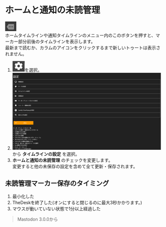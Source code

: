 # ホームと通知の未読管理

![settings10](https://raw.githubusercontent.com/cutls/TheDeskDocs/master/media/settins10.png)  
ホームタイムラインや通知タイムラインのメニュー内のこのボタンを押すと、マーカー部分前後のタイムラインを表示します。  
最新まで読むか、カラムのアイコンをクリックするまで新しいトゥートは表示されません。  

1. ![settings1](https://raw.githubusercontent.com/cutls/TheDeskDocs/master/media/settings1.png)を選択。
1. ![settings2](https://raw.githubusercontent.com/cutls/TheDeskDocs/master/media/settings2.png)から __タイムラインの設定__ を選択。
1.  __ホームと通知の未読管理__ のチェックを変更します。  
変更すると他の未保存の設定を含めて全て更新・保存されます。

## 未読管理マーカー保存のタイミング

1. 最小化した
1. TheDeskを終了した(オンにすると閉じるのに最大3秒かかります。)
1. マウスが動いていない状態で1分以上経過した

> Mastodon 3.0.0から